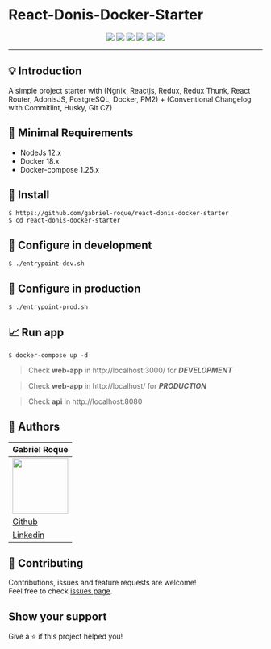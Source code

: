 # React-Donis-Docker-Starter





<p align="center">
  <img src="https://img.shields.io/badge/ReactJS-16.x-blue"> 
  <img src="https://img.shields.io/badge/Node-12.x-green">
  <img src="https://img.shields.io/badge/Postgress-10-blue">
  <img src="https://img.shields.io/badge/AdonisJS-4.x-blueviolet">
  <img src="https://img.shields.io/badge/NPM-6.x-red">
  <img src="https://img.shields.io/badge/Commitizen-friendly-green">
</p>

<hr>

## :bulb: Introduction 

A simple project starter with (Ngnix, Reactjs, Redux, Redux Thunk, React Router, AdonisJS, PostgreSQL, Docker, PM2) + (Conventional Changelog with Commitlint, Husky, Git CZ)

## :memo: Minimal Requirements

* NodeJs 12.x
* Docker 18.x
* Docker-compose 1.25.x

## 🚀 Install

```
$ https://github.com/gabriel-roque/react-donis-docker-starter
$ cd react-donis-docker-starter
```

## :wrench: Configure in development

```
$ ./entrypoint-dev.sh
```

## :wrench: Configure in production

```
$ ./entrypoint-prod.sh
```

## 📈 Run app

```
$ docker-compose up -d
```

> Check **web-app** in http://localhost:3000/  for _**DEVELOPMENT**_ 

> Check **web-app** in http://localhost/ for _**PRODUCTION**_

> Check **api** in http://localhost:8080

## 👤 Authors

| Gabriel Roque |
| ------------- |
| <img src="https://avatars2.githubusercontent.com/u/32438220?s=460&v=4" width="110">  |
| <a href="https://github.com/gabriel-roque">Github</a>  |
| <a href="https://www.linkedin.com/in/gabriel-roque/">Linkedin</a> |


## 🤝 Contributing

Contributions, issues and feature requests are welcome!<br />Feel free to check [issues page](https://github.com/gabriel-roque/react-donis-docker-starter/issues). 

## Show your support

Give a ⭐️ if this project helped you!
